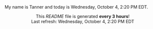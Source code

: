 My name is Tanner and today is Wednesday, October 4, 2:20 PM EDT.

<p align="center">This <i>README</i> file is generated <b>every 3 hours</b>!</br>Last refresh: Wednesday, October 4, 2:20 PM EDT<br /></p>
